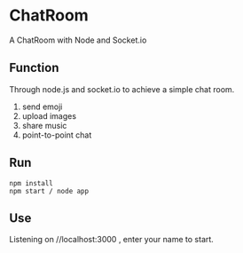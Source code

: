 # ChatRoom
A ChatRoom with Node and Socket.io

## Function
Through node.js and socket.io to achieve a simple chat room.
1. send emoji
2. upload images
3. share music
4. point-to-point chat

## Run
    npm install
    npm start / node app
    
## Use
Listening on //localhost:3000 , enter your name to start.
